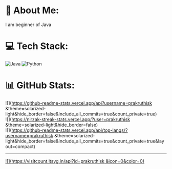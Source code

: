 # 💫 About Me:
I am beginner of Java 


# 💻 Tech Stack:
![Java](https://img.shields.io/badge/java-%23ED8B00.svg?style=for-the-badge&logo=openjdk&logoColor=white) ![Python](https://img.shields.io/badge/python-3670A0?style=for-the-badge&logo=python&logoColor=ffdd54)
# 📊 GitHub Stats:
![](https://github-readme-stats.vercel.app/api?username=prakruthisk &theme=solarized-light&hide_border=false&include_all_commits=true&count_private=true)<br/>
![](https://nirzak-streak-stats.vercel.app/?user=prakruthisk &theme=solarized-light&hide_border=false)<br/>
![](https://github-readme-stats.vercel.app/api/top-langs/?username=prakruthisk &theme=solarized-light&hide_border=false&include_all_commits=true&count_private=true&layout=compact)

---
[![](https://visitcount.itsvg.in/api?id=prakruthisk &icon=0&color=0)](https://visitcount.itsvg.in)

<!-- Proudly created with GPRM ( https://gprm.itsvg.in ) -->
